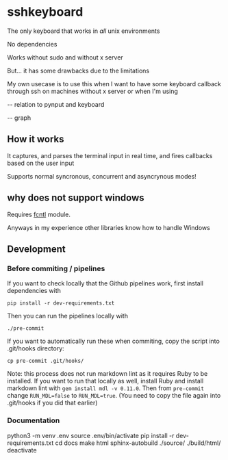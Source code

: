 # sshkeyboard

The only keyboard that works in _all_ unix environments

No dependencies

Works without sudo and without x server

But... it has some drawbacks due to the limitations

My own usecase is to use this when I want to have some keyboard
callback through ssh on machines
without x server or when I'm using

-- relation to pynput and keyboard

-- graph

## How it works

It captures, and parses the terminal input in real time,
and fires callbacks based on the user input

Supports normal syncronous, concurrent and asyncrynous modes!

## why does not support windows

Requires [fcntl](https://docs.python.org/3/library/fcntl.html) module.

Anyways in my experience other libraries know how to handle Windows

## Development

### Before commiting / pipelines

If you want to check locally that the Github pipelines work, first install
dependencies with

```
pip install -r dev-requirements.txt
```

Then you can run the pipelines locally with

```
./pre-commit
```

If you want to automatically run these when commiting, copy the
script into .git/hooks directory:

```
cp pre-commit .git/hooks/
```

Note: this process does not run markdown lint as it requires Ruby to be
installed. If you want to run that locally as well, install Ruby and install
markdown lint with `gem install mdl -v 0.11.0`. Then from `pre-commit`
change `RUN_MDL=false` to `RUN_MDL=true`. (You need to copy the file again
into .git/hooks if you did that earlier)

### Documentation

python3 -m venv .env
source .env/bin/activate
pip install -r dev-requirements.txt
cd docs
make html
sphinx-autobuild ./source/ ./build/html/
deactivate